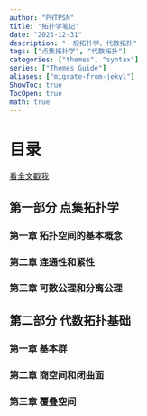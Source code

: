 ```yaml
---
author: "PHTPSN"
title: "拓扑学笔记"
date: "2023-12-31"
description: "一般拓扑学、代数拓扑"
tags: ["点集拓扑学", "代数拓扑"]
categories: ["themes", "syntax"]
series: ["Themes Guide"]
aliases: ["migrate-from-jekyl"]
ShowToc: true
TocOpen: true
math: true
---
```


# 目录

[看全文戳我](/notes/代数、几何与拓扑.pdf)

## 第一部分 点集拓扑学

### 第一章 拓扑空间的基本概念

### 第二章 连通性和紧性

### 第三章 可数公理和分离公理

## 第二部分 代数拓扑基础

### 第一章 基本群

### 第二章 商空间和闭曲面

### 第三章 覆叠空间